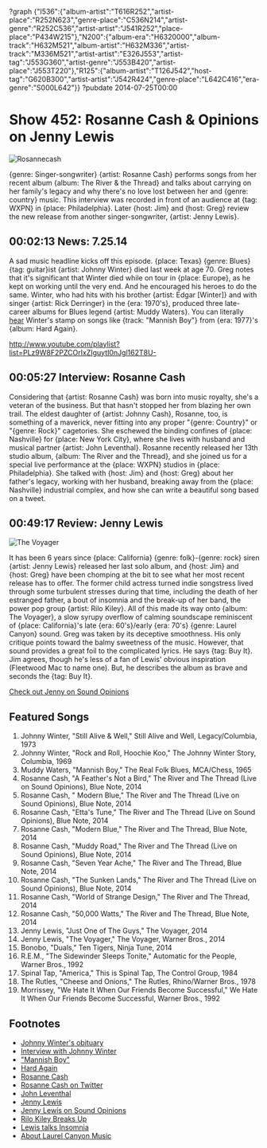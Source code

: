 ?graph {"I536":{"album-artist":"T616R252","artist-place":"R252N623","genre-place":"C536N214","artist-genre":"R252C536","artist-artist":"J541R252","place-place":"P434W215"},"N200":{"album-era":"H6320000","album-track":"H632M521","album-artist":"H632M336","artist-track":"M336M521","artist-artist":"E326J553","artist-tag":"J553G360","artist-genre":"J553B420","artist-place":"J553T220"},"R125":{"album-artist":"T126J542","host-tag":"G620B300","artist-artist":"J542R424","genre-place":"L642C416","era-genre":"S000L642"}}
?pubdate 2014-07-25T00:00

# Show 452: Rosanne Cash & Opinions on Jenny Lewis
![Rosannecash](http://static.soundopinions.org/images/2014/Rosannecash2.jpg)

{genre: Singer-songwriter} {artist: Rosanne Cash} performs songs from her recent album {album: The River & the Thread} and talks about carrying on her family's legacy and why there's no love lost between her and {genre: country} music. This interview was recorded in front of an audience at {tag: WXPN} in {place: Philadelphia}. Later {host: Jim} and {host: Greg} review the new release from another singer-songwriter, {artist: Jenny Lewis}.

## 00:02:13 News: 7.25.14
A sad music headline kicks off this episode. {place: Texas} {genre: Blues} {tag: guitar}ist {artist: Johnny Winter} died last week at age 70. Greg notes that it's significant that Winter died while on tour in {place: Europe}, as he kept on working until the very end. And he encouraged his heroes to do the same. Winter, who had hits with his brother {artist: Edgar [Winter]} and with singer {artist: Rick Derringer} in the {era: 1970's}, produced three late-career albums for Blues legend {artist: Muddy Waters}. You can literally [hear](https://www.youtube.com/watch?v=EgaxYEsEVVY) Winter's stamp on songs like {track: "Mannish Boy"} from {era: 1977}'s {album: Hard Again}.

http://www.youtube.com/playlist?list=PLz9W8F2PZCOrIxZIguytI0nJgl162T8U-

## 00:05:27 Interview: Rosanne Cash
Considering that {artist: Rosanne Cash} was born into music royalty, she's a veteran of the business. But that hasn't stopped her from blazing her own trail. The eldest daughter of {artist: Johnny Cash}, Rosanne, too, is something of a maverick, never fitting into any proper "{genre: Country}" or "{genre: Rock}" cagetories. She eschewed the binding confines of {place: Nashville} for {place: New York City}, where she lives with husband and musical partner {artist: John Leventhal}. Rosanne recently released her 13th studio album, {album: The River and the Thread}, and she joined us for a special live performance at the {place: WXPN} studios in {place: Philadelphia}. She talked with {host: Jim} and {host: Greg} about her father's legacy, working with her husband, breaking away from the {place: Nashville} industrial complex, and how she can write a beautiful song based on a tweet. 

## 00:49:17 Review: Jenny Lewis
![The Voyager](http://is2.mzstatic.com/image/thumb/Music5/v4/73/4b/38/734b380c-eeb0-68f8-662d-8dd2baed70a8/dj.yavqkbgv.jpg/600x600bb-85.jpg "117038088/883276305")

It has been 6 years since {place: California} {genre: folk}-{genre: rock} siren {artist: Jenny Lewis} released her last solo album, and {host: Jim} and {host: Greg} have been chomping at the bit to see what her most recent release has to offer. The former child actress turned indie songstress lived through some turbulent stresses during that time, including the death of her estranged father, a bout of insomnia and the break-up of her band, the power pop group {artist: Rilo Kiley}. All of this made its way onto {album: The Voyager}, a slow syrupy overflow of calming soundscape reminiscent of {place: California}'s late {era: 60's}/early {era: 70's} {genre: Laurel Canyon} sound. Greg was taken by its deceptive smoothness. His only critique points toward the balmy sweetness of the music. However, that sound provides a great foil to the complicated lyrics. He says {tag: Buy It}. Jim agrees, though he's less of a fan of Lewis' obvious inspiration (Fleetwood Mac to name one). But, he describes the album as brave and seconds the {tag: Buy It}. 

[Check out Jenny on Sound Opinions](http://www.soundopinions.org/show/19)

## Featured Songs

1. Johnny Winter, "Still Alive & Well," Still Alive and Well, Legacy/Columbia, 1973 
1. Johnny Winter, "Rock and Roll, Hoochie Koo," The Johnny Winter Story, Columbia, 1969  
1. Muddy Waters, "Mannish Boy," The Real Folk Blues, MCA/Chess, 1965 
1. Rosanne Cash, "A Feather's Not a Bird," The River and The Thread (Live on Sound Opinions), Blue Note, 2014 
1. Rosanne Cash, " Modern Blue," The River and The Thread (Live on Sound Opinions), Blue Note, 2014 
1. Rosanne Cash, "Etta's Tune," The River and The Thread (Live on Sound Opinions), Blue Note, 2014 
1. Rosanne Cash, "Modern Blue," The River and The Thread, Blue Note, 2014 
1. Rosanne Cash, "Muddy Road," The River and The Thread (Live on Sound Opinions), Blue Note, 2014 
1. Rosanne Cash, "Seven Year Ache," The River and The Thread, Blue Note, 2014 
1. Rosanne Cash, "The Sunken Lands," The River and The Thread (Live on Sound Opinions), Blue Note, 2014 
1. Rosanne Cash, "World of Strange Design," The River and The Thread, 2014 
1. Rosanne Cash, "50,000 Watts," The River and The Thread, Blue Note, 2014  
1. Jenny Lewis, "Just One of The Guys," The Voyager, 2014 
1. Jenny Lewis, "The Voyager," The Voyager, Warner Bros., 2014 
1. Bonobo, "Duals," Ten Tigers, Ninja Tune, 2014 
1. R.E.M., "The Sidewinder Sleeps Tonite," Automatic for the People, Warner Bros., 1992 
1. Spinal Tap, "America," This is Spinal Tap, The Control Group, 1984 
1. The Rutles, "Cheese and Onions," The Rutles, Rhino/Warner Bros., 1978 
1. Morrissey, "We Hate It When Our Friends Become Successful," We Hate It When Our Friends Become Successful, Warner Bros., 1992 

## Footnotes
- [Johnny Winter's obituary](http://www.houstonchronicle.com/lifestyle/passages/obituaries/article/Houston-features-headline-5628040.php#/0)
- [Interview with Johnny Winter](http://www.guitarworld.com/dear-guitar-hero-johnny-winter-talks-gibson-firebirds-muddy-waters-highway-61-revisited-and-more)
- ["Mannish Boy"](https://www.youtube.com/watch?v=EgaxYEsEVVY)
- [Hard Again](http://www.allmusic.com/album/hard-again-mw0000192260)
- [Rosanne Cash](http://rosannecash.com/)
- [Rosanne Cash on Twitter](https://twitter.com/rosannecash)
- [John Leventhal](http://en.wikipedia.org/wiki/John_Leventhal)
- [Jenny Lewis](http://www.jennylewis.com/)
- [Jenny Lewis on Sound Opinions](http://www.soundopinions.org/show/19)
- [Rilo Kiley Breaks Up](http://www.rollingstone.com/music/news/rilo-kiley-breaks-up-amid-allegations-of-disloyalty-20110713)
- [Lewis talks Insomnia](http://www.spin.com/articles/jenny-lewis-the-voyager-new-album-ryan-adams/)
- [About Laurel Canyon Music](http://www.npr.org/templates/story/story.php?storyId=5778064)
